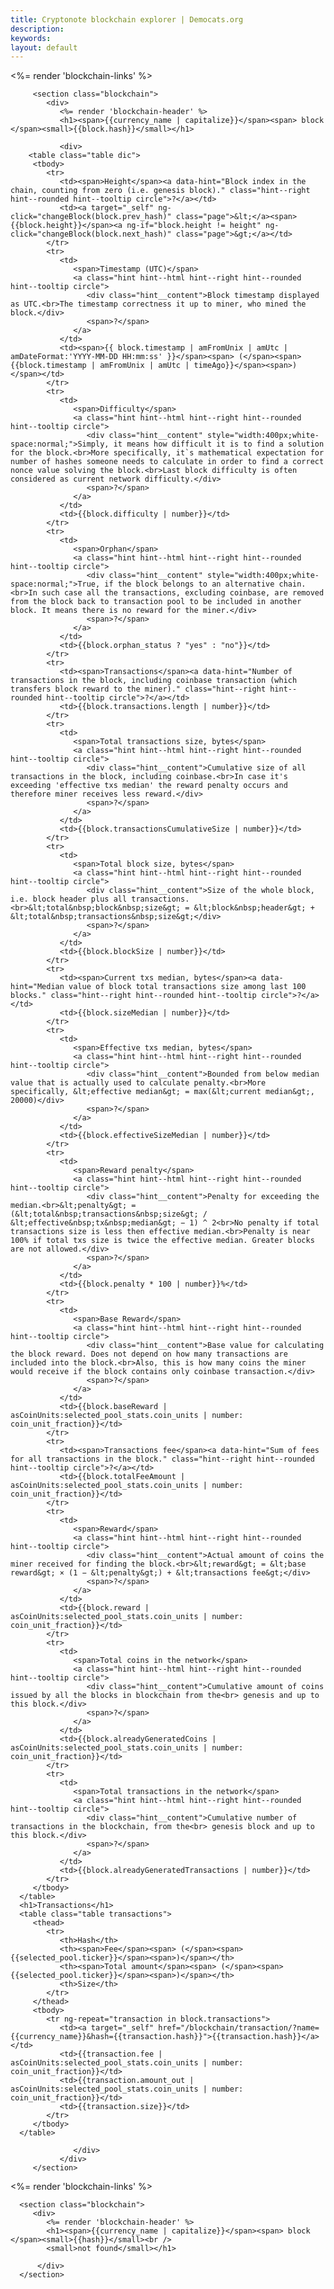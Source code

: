 ```yaml
---
title: Cryptonote blockchain explorer | Democats.org
description: 
keywords: 
layout: default
---
```


<div class="container" ng-controller="BlockDetailsCtl">
   <noscript></noscript>
   <div class="main-app-container" ng-if="block">
         <%= render 'blockchain-links' %>

         <section class="blockchain">
            <div>
               <%= render 'blockchain-header' %>
               <h1><span>{{currency_name | capitalize}}</span><span> block </span><small>{{block.hash}}</small></h1>

               <div>
        <table class="table dic">
         <tbody>
            <tr>
               <td><span>Height</span><a data-hint="Block index in the chain, counting from zero (i.e. genesis block)." class="hint--right hint--rounded hint--tooltip circle">?</a></td>
               <td><a target="_self" ng-click="changeBlock(block.prev_hash)" class="page">&lt;</a><span>{{block.height}}</span><a ng-if="block.height != height" ng-click="changeBlock(block.next_hash)" class="page">&gt;</a></td>
            </tr>
            <tr>
               <td>
                  <span>Timestamp (UTC)</span>
                  <a class="hint hint--html hint--right hint--rounded hint--tooltip circle">
                     <div class="hint__content">Block timestamp displayed as UTC.<br>The timestamp correctness it up to miner, who mined the block.</div>
                     <span>?</span>
                  </a>
               </td>
               <td><span>{{ block.timestamp | amFromUnix | amUtc | amDateFormat:'YYYY-MM-DD HH:mm:ss' }}</span><span> (</span><span>{{block.timestamp | amFromUnix | amUtc | timeAgo}}</span><span>)</span></td>
            </tr>
            <tr>
               <td>
                  <span>Difficulty</span>
                  <a class="hint hint--html hint--right hint--rounded hint--tooltip circle">
                     <div class="hint__content" style="width:400px;white-space:normal;">Simply, it means how difficult it is to find a solution for the block.<br>More specifically, it`s mathematical expectation for number of hashes someone needs to calculate in order to find a correct nonce value solving the block.<br>Last block difficulty is often considered as current network difficulty.</div>
                     <span>?</span>
                  </a>
               </td>
               <td>{{block.difficulty | number}}</td>
            </tr>
            <tr>
               <td>
                  <span>Orphan</span>
                  <a class="hint hint--html hint--right hint--rounded hint--tooltip circle">
                     <div class="hint__content" style="width:400px;white-space:normal;">True, if the block belongs to an alternative chain.<br>In such case all the transactions, excluding coinbase, are removed from the block back to transaction pool to be included in another block. It means there is no reward for the miner.</div>
                     <span>?</span>
                  </a>
               </td>
               <td>{{block.orphan_status ? "yes" : "no"}}</td>
            </tr>
            <tr>
               <td><span>Transactions</span><a data-hint="Number of transactions in the block, including coinbase transaction (which transfers block reward to the miner)." class="hint--right hint--rounded hint--tooltip circle">?</a></td>
               <td>{{block.transactions.length | number}}</td>
            </tr>
            <tr>
               <td>
                  <span>Total transactions size, bytes</span>
                  <a class="hint hint--html hint--right hint--rounded hint--tooltip circle">
                     <div class="hint__content">Cumulative size of all transactions in the block, including coinbase.<br>In case it's exceeding 'effective txs median' the reward penalty occurs and therefore miner receives less reward.</div>
                     <span>?</span>
                  </a>
               </td>
               <td>{{block.transactionsCumulativeSize | number}}</td>
            </tr>
            <tr>
               <td>
                  <span>Total block size, bytes</span>
                  <a class="hint hint--html hint--right hint--rounded hint--tooltip circle">
                     <div class="hint__content">Size of the whole block, i.e. block header plus all transactions.<br>&lt;total&nbsp;block&nbsp;size&gt; = &lt;block&nbsp;header&gt; + &lt;total&nbsp;transactions&nbsp;size&gt;</div>
                     <span>?</span>
                  </a>
               </td>
               <td>{{block.blockSize | number}}</td>
            </tr>
            <tr>
               <td><span>Current txs median, bytes</span><a data-hint="Median value of block total transactions size among last 100 blocks." class="hint--right hint--rounded hint--tooltip circle">?</a></td>
               <td>{{block.sizeMedian | number}}</td>
            </tr>
            <tr>
               <td>
                  <span>Effective txs median, bytes</span>
                  <a class="hint hint--html hint--right hint--rounded hint--tooltip circle">
                     <div class="hint__content">Bounded from below median value that is actually used to calculate penalty.<br>More specifically, &lt;effective median&gt; = max(&lt;current median&gt;, 20000)</div>
                     <span>?</span>
                  </a>
               </td>
               <td>{{block.effectiveSizeMedian | number}}</td>
            </tr>
            <tr>
               <td>
                  <span>Reward penalty</span>
                  <a class="hint hint--html hint--right hint--rounded hint--tooltip circle">
                     <div class="hint__content">Penalty for exceeding the median.<br>&lt;penalty&gt; = (&lt;total&nbsp;transactions&nbsp;size&gt; / &lt;effective&nbsp;tx&nbsp;median&gt; − 1) ^ 2<br>No penalty if total transactions size is less then effective median.<br>Penalty is near 100% if total txs size is twice the effective median. Greater blocks are not allowed.</div>
                     <span>?</span>
                  </a>
               </td>
               <td>{{block.penalty * 100 | number}}%</td>
            </tr>
            <tr>
               <td>
                  <span>Base Reward</span>
                  <a class="hint hint--html hint--right hint--rounded hint--tooltip circle">
                     <div class="hint__content">Base value for calculating the block reward. Does not depend on how many transactions are included into the block.<br>Also, this is how many coins the miner would receive if the block contains only coinbase transaction.</div>
                     <span>?</span>
                  </a>
               </td>
               <td>{{block.baseReward | asCoinUnits:selected_pool_stats.coin_units | number: coin_unit_fraction}}</td>
            </tr>
            <tr>
               <td><span>Transactions fee</span><a data-hint="Sum of fees for all transactions in the block." class="hint--right hint--rounded hint--tooltip circle">?</a></td>
               <td>{{block.totalFeeAmount | asCoinUnits:selected_pool_stats.coin_units | number: coin_unit_fraction}}</td>
            </tr>
            <tr>
               <td>
                  <span>Reward</span>
                  <a class="hint hint--html hint--right hint--rounded hint--tooltip circle">
                     <div class="hint__content">Actual amount of coins the miner received for finding the block.<br>&lt;reward&gt; = &lt;base reward&gt; × (1 − &lt;penalty&gt;) + &lt;transactions fee&gt;</div>
                     <span>?</span>
                  </a>
               </td>
               <td>{{block.reward | asCoinUnits:selected_pool_stats.coin_units | number: coin_unit_fraction}}</td>
            </tr>
            <tr>
               <td>
                  <span>Total coins in the network</span>
                  <a class="hint hint--html hint--right hint--rounded hint--tooltip circle">
                     <div class="hint__content">Cumulative amount of coins issued by all the blocks in blockchain from the<br> genesis and up to this block.</div>
                     <span>?</span>
                  </a>
               </td>
               <td>{{block.alreadyGeneratedCoins | asCoinUnits:selected_pool_stats.coin_units | number: coin_unit_fraction}}</td>
            </tr>
            <tr>
               <td>
                  <span>Total transactions in the network</span>
                  <a class="hint hint--html hint--right hint--rounded hint--tooltip circle">
                     <div class="hint__content">Cumulative number of transactions in the blockchain, from the<br> genesis block and up to this block.</div>
                     <span>?</span>
                  </a>
               </td>
               <td>{{block.alreadyGeneratedTransactions | number}}</td>
            </tr>
         </tbody>
      </table>
      <h1>Transactions</h1>
      <table class="table transactions">
         <thead>
            <tr>
               <th>Hash</th>
               <th><span>Fee</span><span> (</span><span>{{selected_pool.ticker}}</span><span>)</span></th>
               <th><span>Total amount</span><span> (</span><span>{{selected_pool.ticker}}</span><span>)</span></th>
               <th>Size</th>
            </tr>
         </thead>
         <tbody>
            <tr ng-repeat="transaction in block.transactions">
               <td><a target="_self" href="/blockchain/transaction/?name={{currency_name}}&hash={{transaction.hash}}">{{transaction.hash}}</a></td>
               <td>{{transaction.fee | asCoinUnits:selected_pool_stats.coin_units | number: coin_unit_fraction}}</td>
               <td>{{transaction.amount_out | asCoinUnits:selected_pool_stats.coin_units | number: coin_unit_fraction}}</td>
               <td>{{transaction.size}}</td>
            </tr>
         </tbody>
      </table>

                  </div>
               </div>
         </section>
   </div>

   <div class="main-app-container" ng-if="!block">
      <%= render 'blockchain-links' %>

      <section class="blockchain">
         <div>
            <%= render 'blockchain-header' %>
            <h1><span>{{currency_name | capitalize}}</span><span> block </span><small>{{hash}}</small><br />
            <small>not found</small></h1>

          </div>
      </section>
   </div>

</div>

<script src="/js/scripts.js"></script>
<script src="/js/app.js"></script>
